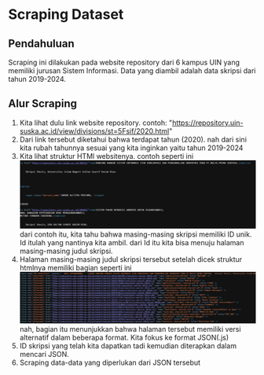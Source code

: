 # Scraping Dataset

## Pendahuluan

Scraping ini dilakukan pada website repository dari 6 kampus UIN yang memiliki jurusan Sistem Informasi. Data yang diambil adalah data skripsi dari tahun 2019-2024.   

## Alur Scraping
1. Kita lihat dulu link website repository. contoh: "https://repository.uin-suska.ac.id/view/divisions/st=5Fsif/2020.html"
2. Dari link tersebut diketahui bahwa terdapat tahun (2020). nah dari sini kita rubah tahunnya sesuai yang kita inginkan yaitu tahun 2019-2024
3. Kita lihat struktur HTMl websitenya. contoh seperti ini
<br>![alt text](https://github.com/hud4-yanto/topic-modeling-thesis/blob/main/Data%20Scraping/ss1.png) </br>
dari contoh itu, kita tahu bahwa masing-masing skripsi memiliki ID unik. Id itulah yang nantinya kita ambil. dari Id itu kita bisa menuju halaman masing-masing judul skripsi.  
4. Halaman masing-masing judul skripsi tersebut setelah dicek struktur htmlnya memiliki bagian seperti ini 
<br>![alt text](https://github.com/hud4-yanto/topic-modeling-thesis/blob/main/Data%20Scraping/ss2.png) </br>
nah, bagian itu menunjukkan bahwa halaman tersebut memiliki versi alternatif dalam beberapa format. Kita fokus ke format JSON(.js)
5. ID skripsi yang telah kita dapatkan tadi kemudian diterapkan dalam mencari JSON.  
6. Scraping data-data yang diperlukan dari JSON tersebut
